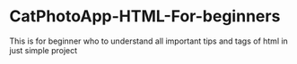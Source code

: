 # CatPhotoApp-HTML-For-beginners
This is for beginner who to understand all important tips and tags of html in just simple project
